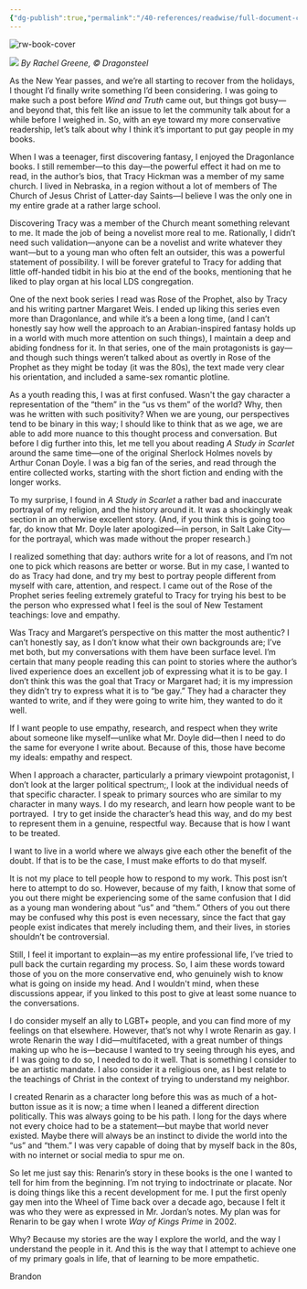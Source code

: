 ```yaml
---
{"dg-publish":true,"permalink":"/40-references/readwise/full-document-contents/on-renarin-and-rlain/","tags":["rw/articles"]}
---
```


![rw-book-cover](https://www.brandonsanderson.com/cdn/shop/files/Favacon_Black_logo_Gray_Brackground.svg?crop=center&height=48&v=1723747515&width=48)

![](https://cdn.shopify.com/s/files/1/0886/8082/5106/files/Rachel_Greene_-_Greene_Rlain_Renarin_Original_2020-12-10.jpg?v=1736452714)
 *By Rachel Greene, © Dragonsteel*

As the New Year passes, and we’re all starting to recover from the holidays, I thought I’d finally write something I’d been considering. I was going to make such a post before *Wind and Truth* came out, but things got busy—and beyond that, this felt like an issue to let the community talk about for a while before I weighed in. So, with an eye toward my more conservative readership, let’s talk about why I think it’s important to put gay people in my books.    

When I was a teenager, first discovering fantasy, I enjoyed the Dragonlance books. I still remember—to this day—the powerful effect it had on me to read, in the author’s bios, that Tracy Hickman was a member of my same church. I lived in Nebraska, in a region without a lot of members of The Church of Jesus Christ of Latter-day Saints—I believe I was the only one in my entire grade at a rather large school.

Discovering Tracy was a member of the Church meant something relevant to me. It made the job of being a novelist more real to me. Rationally, I didn’t need such validation—anyone can be a novelist and write whatever they want—but to a young man who often felt an outsider, this was a powerful statement of possibility. I will be forever grateful to Tracy for adding that little off-handed tidbit in his bio at the end of the books, mentioning that he liked to play organ at his local LDS congregation.

One of the next book series I read was Rose of the Prophet, also by Tracy and his writing partner Margaret Weis. I ended up liking this series even more than Dragonlance, and while it’s a been a long time, (and I can’t honestly say how well the approach to an Arabian-inspired fantasy holds up in a world with much more attention on such things), I maintain a deep and abiding fondness for it. In that series, one of the main protagonists is gay—and though such things weren’t talked about as overtly in Rose of the Prophet as they might be today (it was the 80s), the text made very clear his orientation, and included a same-sex romantic plotline.

As a youth reading this, I was at first confused. Wasn't the gay character a representation of the “them” in the “us vs them” of the world? Why, then was he written with such positivity? When we are young, our perspectives tend to be binary in this way; I should like to think that as we age, we are able to add more nuance to this thought process and conversation. But before I dig further into this, let me tell you about reading *A Study in Scarlet* around the same time—one of the original Sherlock Holmes novels by Arthur Conan Doyle. I was a big fan of the series, and read through the entire collected works, starting with the short fiction and ending with the longer works.

To my surprise, I found in *A Study in Scarlet* a rather bad and inaccurate portrayal of my religion, and the history around it. It was a shockingly weak section in an otherwise excellent story. (And, if you think this is going too far, do know that Mr. Doyle later apologized—in person, in Salt Lake City—for the portrayal, which was made without the proper research.)

I realized something that day: authors write for a lot of reasons, and I’m not one to pick which reasons are better or worse. But in my case, I wanted to do as Tracy had done, and try my best to portray people different from myself with care, attention, and respect. I came out of the Rose of the Prophet series feeling extremely grateful to Tracy for trying his best to be the person who expressed what I feel is the soul of New Testament teachings: love and empathy.

Was Tracy and Margaret’s perspective on this matter the most authentic? I can’t honestly say, as I don’t know what their own backgrounds are; I’ve met both, but my conversations with them have been surface level. I’m certain that many people reading this can point to stories where the author’s lived experience does an excellent job of expressing what it is to be gay. I don’t think this was the goal that Tracy or Margaret had; it is my impression they didn’t try to express what it is to “be gay.” They had a character they wanted to write, and if they were going to write him, they wanted to do it well.

If I want people to use empathy, research, and respect when they write about someone like myself—unlike what Mr. Doyle did—then I need to do the same for everyone I write about. Because of this, those have become my ideals: empathy and respect.

When I approach a character, particularly a primary viewpoint protagonist, I don’t look at the larger political spectrum;, I look at the individual needs of that specific character. I speak to primary sources who are similar to my character in many ways. I do my research, and learn how people want to be portrayed.  I try to get inside the character’s head this way, and do my best to represent them in a genuine, respectful way. Because that is how I want to be treated. 

I want to live in a world where we always give each other the benefit of the doubt. If that is to be the case, I must make efforts to do that myself. 

It is not my place to tell people how to respond to my work. This post isn’t here to attempt to do so. However, because of my faith, I know that some of you out there might be experiencing some of the same confusion that I did as a young man wondering about “us” and “them.” Others of you out there may be confused why this post is even necessary, since the fact that gay people exist indicates that merely including them, and their lives, in stories shouldn’t be controversial.

Still, I feel it important to explain—as my entire professional life, I’ve tried to pull back the curtain regarding my process. So, I aim these words toward those of you on the more conservative end, who genuinely wish to know what is going on inside my head. And I wouldn't mind, when these discussions appear, if you linked to this post to give at least some nuance to the conversations.

I do consider myself an ally to LGBT+ people, and you can find more of my feelings on that elsewhere. However, that’s not why I wrote Renarin as gay. I wrote Renarin the way I did—multifaceted, with a great number of things making up who he is—because I wanted to try seeing through his eyes, and if I was going to do so, I needed to do it well. That is something I consider to be an artistic mandate. I also consider it a religious one, as I best relate to the teachings of Christ in the context of trying to understand my neighbor. 

I created Renarin as a character long before this was as much of a hot-button issue as it is now; a time when I leaned a different direction politically. This was always going to be his path. I long for the days where not every choice had to be a statement—but maybe that world never existed. Maybe there will always be an instinct to divide the world into the “us” and “them.” I was very capable of doing that by myself back in the 80s, with no internet or social media to spur me on.

So let me just say this: Renarin’s story in these books is the one I wanted to tell for him from the beginning. I’m not trying to indoctrinate or placate. Nor is doing things like this a recent development for me. I put the first openly gay men into the Wheel of Time back over a decade ago, because I felt it was who they were as expressed in Mr. Jordan’s notes. My plan was for Renarin to be gay when I wrote *Way of Kings Prime* in 2002. 

Why? Because my stories are the way I explore the world, and the way I understand the people in it. And this is the way that I attempt to achieve one of my primary goals in life, that of learning to be more empathetic.

Brandon
